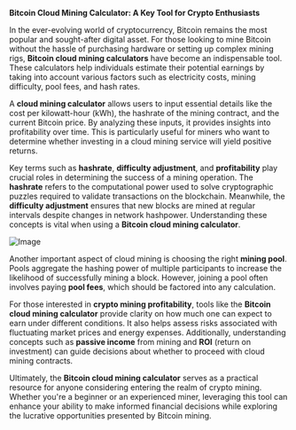 **Bitcoin Cloud Mining Calculator: A Key Tool for Crypto Enthusiasts**

In the ever-evolving world of cryptocurrency, Bitcoin remains the most popular and sought-after digital asset. For those looking to mine Bitcoin without the hassle of purchasing hardware or setting up complex mining rigs, **Bitcoin cloud mining calculators** have become an indispensable tool. These calculators help individuals estimate their potential earnings by taking into account various factors such as electricity costs, mining difficulty, pool fees, and hash rates.

A **cloud mining calculator** allows users to input essential details like the cost per kilowatt-hour (kWh), the hashrate of the mining contract, and the current Bitcoin price. By analyzing these inputs, it provides insights into profitability over time. This is particularly useful for miners who want to determine whether investing in a cloud mining service will yield positive returns. 

Key terms such as **hashrate**, **difficulty adjustment**, and **profitability** play crucial roles in determining the success of a mining operation. The **hashrate** refers to the computational power used to solve cryptographic puzzles required to validate transactions on the blockchain. Meanwhile, the **difficulty adjustment** ensures that new blocks are mined at regular intervals despite changes in network hashpower. Understanding these concepts is vital when using a **Bitcoin cloud mining calculator**.

![Image](https://github.com/user-attachments/assets/b8266eee-691e-4ee1-99ef-bfa10d234fd4)

Another important aspect of cloud mining is choosing the right **mining pool**. Pools aggregate the hashing power of multiple participants to increase the likelihood of successfully mining a block. However, joining a pool often involves paying **pool fees**, which should be factored into any calculation. 

For those interested in **crypto mining profitability**, tools like the **Bitcoin cloud mining calculator** provide clarity on how much one can expect to earn under different conditions. It also helps assess risks associated with fluctuating market prices and energy expenses. Additionally, understanding concepts such as **passive income** from mining and **ROI** (return on investment) can guide decisions about whether to proceed with cloud mining contracts.

Ultimately, the **Bitcoin cloud mining calculator** serves as a practical resource for anyone considering entering the realm of crypto mining. Whether you're a beginner or an experienced miner, leveraging this tool can enhance your ability to make informed financial decisions while exploring the lucrative opportunities presented by Bitcoin mining.